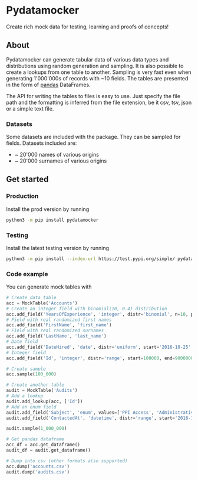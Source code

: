 # Pydatamocker

Create rich mock data for testing, learning and proofs of concepts!

## About

Pydatamocker can generate tabular data of various data types and distributions using random generation and sampling. It is also possible to create a lookups from one table to another. Sampling is very fast even when generating 1'000'000s of records with ~10 fields. The tables are presented in the form of [pandas](https://pandas.pydata.org) DataFrames.

The API for writing the tables to files is easy to use. Just specify the file path and the formatting is inferred from the file extension, be it csv, tsv, json or a simple text file.

### Datasets

Some datasets are included with the package. They can be sampled for fields. Datasets included are:

* ~ 20'000 names of various origins
* ~ 20'000 surnames of various origins

## Get started

### Production

Install the prod version by running
```sh
python3 -m pip install pydatamocker
```

### Testing

Install the latest testing version by running
```sh
python3 -m pip install --index-url https://test.pypi.org/simple/ pydatamocker
```

### Code example

You can generate mock tables with

```python
# Create data table
acc = MockTable('Accounts')
# Create an integer field with binomial(10, 0.4) distribution
acc.add_field('YearsOfExperience', 'integer', distr='binomial', n=10, p=0.4)
# Field with real randomized first names
acc.add_field('FirstName', 'first_name')
# Field with real randomized surnames
acc.add_field('LastName', 'last_name')
# Date field
acc.add_field('DateHired', 'date', distr='uniform', start='2016-10-25', end='2020-02-10')
# Integer field
acc.add_field('Id', 'integer', distr='range', start=100000, end=90000000)

# Create sample
acc.sample(100_000)

# Create another table
audit = MockTable('Audits')
# Add a lookup
audit.add_lookup(acc, ['Id'])
# Add an enum field
audit.add_field('Subject', 'enum', values=['PPI Access', 'Administrative Reconfiguration', 'Phone contact'], weights=[5, 1, 2])
audit.add_field('ContactedAt', 'datetime', distr='range', start='2016-10-25', end='2019-03-15')

audit.sample(1_000_000)

# Get pandas dataframe
acc_df = acc.get_dataframe()
audit_df = audit.get_dataframe()

# Dump into csv (other formats also supported)
acc.dump('accounts.csv')
audit.dump('audits.csv')
```
